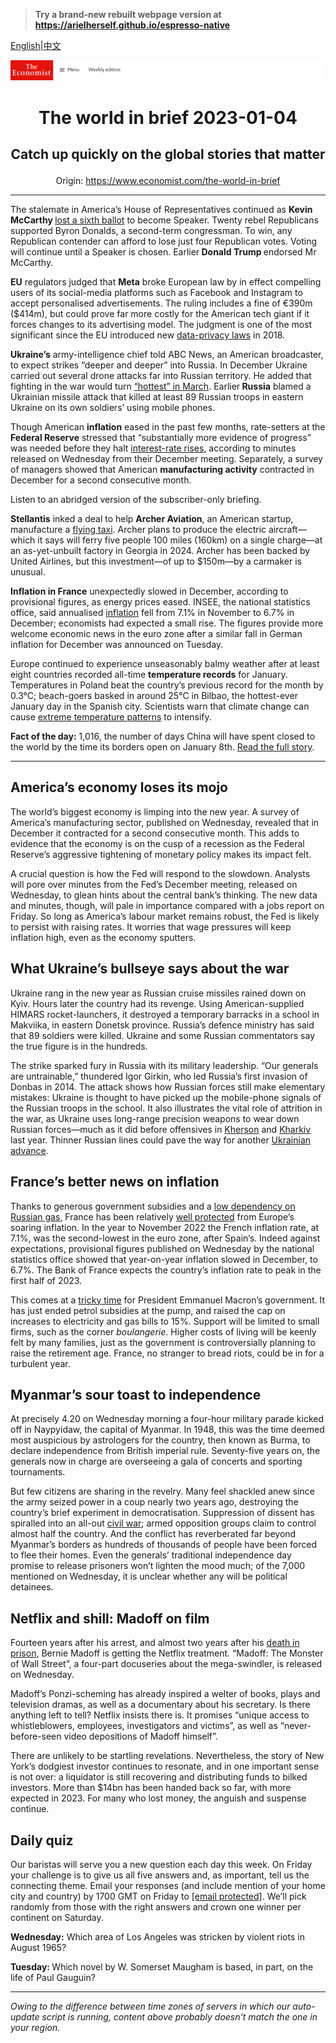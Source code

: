 > **Try a brand-new rebuilt webpage version at https://arielherself.github.io/espresso-native**

[English](https://github.com/arielherself/espresso/blob/main/README.md)|[中文](https://github-com.translate.goog/arielherself/espresso/blob/main/README.md?_x_tr_sl=en&_x_tr_tl=zh-CN&_x_tr_hl=zh-CN&_x_tr_pto=wapp)



![The Economist](menubar.png)

# <p align="center">The world in brief 2023-01-04</p>

## <p align="center">Catch up quickly on the global stories that matter</p>

<p align="center">Origin: <a href="https://www.economist.com/the-world-in-brief">https://www.economist.com/the-world-in-brief</a><hr>

The stalemate in America’s House of Representatives continued as <strong>Kevin McCarthy </strong>[lost a sixth ballot](https://www.economist.com/leaders/2023/01/04/what-the-kevin-mccarthy-saga-means-for-americas-congress) to become Speaker. Twenty rebel Republicans supported Byron Donalds, a second-term congressman. To win, any Republican contender can afford to lose just four Republican votes. Voting will continue until a Speaker is chosen. Earlier<strong> Donald Trump </strong>endorsed Mr McCarthy.

<strong>EU</strong> regulators judged that <strong>Meta</strong> broke European law by in effect compelling users of its social-media platforms such as Facebook and Instagram to accept personalised advertisements. The ruling includes a fine of €390m ($414m), but could prove far more costly for the American tech giant if it forces changes to its advertising model. The judgment is one of the most significant since the EU introduced new [data-privacy laws](https://www.economist.com/business/2018/04/05/europes-tough-new-data-protection-law) in 2018. 

<strong>Ukraine’s</strong> army-intelligence chief told ABC News, an American broadcaster, to expect strikes “deeper and deeper” into Russia. In December Ukraine carried out several drone attacks far into Russian territory. He added that fighting in the war would turn [“hottest” in March](https://www.economist.com/ukraines-fateful-winter). Earlier<strong> Russia</strong> blamed a Ukrainian missile attack that killed at least 89 Russian troops in eastern Ukraine on its own soldiers’ using mobile phones.

Though American <strong>inflation</strong> eased in the past few months, rate-setters at the <strong>Federal Reserve</strong> stressed that “substantially more evidence of progress” was needed before they halt [interest-rate rises](https://www.economist.com/leaders/2022/12/20/the-year-of-the-rate-shock), according to minutes released on Wednesday from their December meeting. Separately, a survey of managers showed that American <strong>manufacturing activity</strong> contracted in December for a second consecutive month.

Listen to an abridged version of the subscriber-only briefing.

<strong>Stellantis</strong> inked a deal to help <strong>Archer Aviation</strong>, an American startup, manufacture a [flying taxi](https://www.economist.com/science-and-technology/flying-taxis-are-lining-up-for-certification/21807390). Archer plans to produce the electric aircraft—which it says will ferry five people 100 miles (160km) on a single charge—at an as-yet-unbuilt factory in Georgia in 2024. Archer has been backed by United Airlines, but this investment—of up to $150m—by a carmaker is unusual.

<strong>Inflation in France</strong> unexpectedly slowed in December, according to provisional figures, as energy prices eased. INSEE, the national statistics office, said annualised [inflation](https://www.economist.com/by-invitation/2022/10/28/frances-finance-minister-on-how-to-fight-inflation-and-preserve-stability) fell from 7.1% in November to 6.7% in December; economists had expected a small rise. The figures provide more welcome economic news in the euro zone after a similar fall in German inflation for December was announced on Tuesday.

Europe continued to experience unseasonably balmy weather after at least eight countries recorded all-time <strong>temperature records</strong> for January. Temperatures in Poland beat the country’s previous record for the month by 0.3°C; beach-goers basked in around 25°C in Bilbao, the hottest-ever January day in the Spanish city. Scientists warn that climate change can cause [extreme temperature patterns](https://www.economist.com/the-economist-explains/2022/07/19/the-increase-in-simultaneous-heatwaves) to intensify.

<strong>Fact of the day:</strong> 1,016, the number of days China will have spent closed to the world by the time its borders open on January 8th. [Read the full story](https://www.economist.com/finance-and-economics/2023/01/02/what-the-great-reopening-means-for-china-and-the-world). 

----------

## America’s economy loses its mojo

The world’s biggest economy is limping into the new year. A survey of America’s manufacturing sector, published on Wednesday, revealed that in December it contracted for a second consecutive month. This adds to evidence that the economy is on the cusp of a recession as the Federal Reserve’s aggressive tightening of monetary policy makes its impact felt.

A crucial question is how the Fed will respond to the slowdown. Analysts will pore over minutes from the Fed’s December meeting, released on Wednesday, to glean hints about the central bank’s thinking. The new data and minutes, though, will pale in importance compared with a jobs report on Friday. So long as America’s labour market remains robust, the Fed is likely to persist with raising rates. It worries that wage pressures will keep inflation high, even as the economy sputters.

## What Ukraine’s bullseye says about the war

Ukraine rang in the new year as Russian cruise missiles rained down on Kyiv. Hours later the country had its revenge. Using American-supplied HIMARS rocket-launchers, it destroyed a temporary barracks in a school in Makviika, in eastern Donetsk province. Russia’s defence ministry has said that 89 soldiers were killed. Ukraine and some Russian commentators say the true figure is in the hundreds.

The strike sparked fury in Russia with its military leadership. “Our generals are untrainable,” thundered Igor Girkin, who led Russia’s first invasion of Donbas in 2014. The attack shows how Russian forces still make elementary mistakes: Ukraine is thought to have picked up the mobile-phone signals of the Russian troops in the school. It also illustrates the vital role of attrition in the war, as Ukraine uses long-range precision weapons to wear down Russian forces—much as it did before offensives in [Kherson](https://www.economist.com/graphic-detail/2022/11/15/the-battle-for-kherson-in-maps) and [Kharkiv](https://www.economist.com/europe/2022/09/15/a-stunning-counter-offensive-by-ukraines-armed-forces) last year. Thinner Russian lines could pave the way for another [Ukrainian advance](https://www.economist.com/the-world-ahead/2022/11/14/three-scenarios-for-how-war-in-ukraine-could-play-out).

## France’s better news on inflation

Thanks to generous government subsidies and a [low dependency on Russian gas](https://www.economist.com/leaders/2022/12/15/the-french-exception), France has been relatively [well protected](https://www.economist.com/by-invitation/2022/10/28/frances-finance-minister-on-how-to-fight-inflation-and-preserve-stability) from Europe’s soaring inflation. In the year to November 2022 the French inflation rate, at 7.1%, was the second-lowest in the euro zone, after Spain’s. Indeed against expectations, provisional figures published on Wednesday by the national statistics office showed that year-on-year inflation slowed in December, to 6.7%. The Bank of France expects the country’s inflation rate to peak in the first half of 2023.

This comes at a [tricky time](https://www.economist.com/europe/2022/11/17/emmanuel-macrons-tricky-second-term) for President Emmanuel Macron’s government. It has just ended petrol subsidies at the pump, and raised the cap on increases to electricity and gas bills to 15%. Support will be limited to small firms, such as the corner <em>boulangerie</em>. Higher costs of living will be keenly felt by many families, just as the government is controversially planning to raise the retirement age. France, no stranger to bread riots, could be in for a turbulent year.

## Myanmar’s sour toast to independence

At precisely 4.20 on Wednesday morning a four-hour military parade kicked off in Naypyidaw, the capital of Myanmar. In 1948, this was the time deemed most auspicious by astrologers for the country, then known as Burma, to declare independence from British imperial rule. Seventy-five years on, the generals now in charge are overseeing a gala of concerts and sporting tournaments.

But few citizens are sharing in the revelry. Many feel shackled anew since the army seized power in a coup nearly two years ago, destroying the country’s brief experiment in democratisation. Suppression of dissent has spiralled into an all-out [civil war](https://www.economist.com/leaders/2022/01/29/myanmars-grinding-conflict-is-at-risk-of-being-forgotten); armed opposition groups claim to control almost half the country. And the conflict has reverberated far beyond Myanmar’s borders as hundreds of thousands of people have been forced to flee their homes. Even the generals’ traditional independence day promise to release prisoners won’t lighten the mood much; of the 7,000 mentioned on Wednesday, it is unclear whether any will be political detainees.

## Netflix and shill: Madoff on film

Fourteen years after his arrest, and almost two years after his [death in prison](https://www.economist.com/obituary/2021/04/22/bernard-madoff-died-in-prison-on-april-14th), Bernie Madoff is getting the Netflix treatment. “Madoff: The Monster of Wall Street”, a four-part docuseries about the mega-swindler, is released on Wednesday.

Madoff’s Ponzi-scheming has already inspired a welter of books, plays and television dramas, as well as a documentary about his secretary. Is there anything left to tell? Netflix insists there is. It promises “unique access to whistleblowers, employees, investigators and victims”, as well as “never-before-seen video depositions of Madoff himself”.

There are unlikely to be startling revelations. Nevertheless, the story of New York’s dodgiest investor continues to resonate, and in one important sense is not over: a liquidator is still recovering and distributing funds to bilked investors. More than $14bn has been handed back so far, with more expected in 2023. For many who lost money, the anguish and suspense continue.

## Daily quiz

Our baristas will serve you a new question each day this week. On Friday your challenge is to give us all five answers and, as important, tell us the connecting theme. Email your responses (and include mention of your home city and country) by 1700 GMT on Friday to [<span class="__cf_email__" data-cfemail="ca9bbfa3b08fb9bab8afb9b9a58aafa9a5a4a5a7a3b9bee4a9a5a7">[email&#160;protected]</span>](https://mail.google.com/mail/?view=cm&amp;fs=1&amp;tf=1&amp;to=QuizEspresso@economist.com). We’ll pick randomly from those with the right answers and crown one winner per continent on Saturday.

<strong>Wednesday:</strong> Which area of Los Angeles was stricken by violent riots in August 1965?

<strong>Tuesday: </strong>Which novel by W. Somerset Maugham is based, in part, on the life of Paul Gauguin?

----------

*Owing to the difference between time zones of servers in which our auto-update script is running, content above probably doesn't match the one in your region.*
